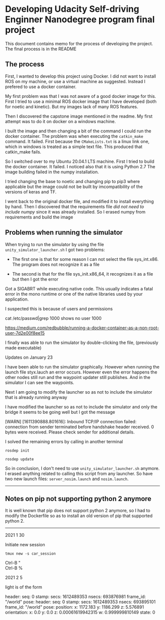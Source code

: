 # Developing Udacity Self-driving Enginner Nanodegree program final project

This document contains memo for the process of developing the project. The final process is in the README

## The process

First, I wanted to develop this project using Docker. I did not want to install ROS on my machine, or use a virtual machine as suggested. Instead I prefered to use a docker container. 

My first problem was that I was not aware of a good docker image for this. First I tried to use a minimal ROS docker image that I have developed (both for noetic and kinetic). But my images lack of many ROS features.

Then I discovered the capstone image mentioned in the readme. My first attempt was to do it on docker on a windows machine. 

I built the image and then changing a bit of the command I could run the docker container. The problem was when executing the `catkin_make` command. It failed. First because the `CMakeLists.txt` is a linux link one, which in windows is treated as a simple text file. This produced that catkin_make fails.

So I switched over to my Ubuntu 20.04.1 LTS machine.
First I tried to build the docker container. It failed. 
I noticed also that it is using Python 2.7
The image building failed in the numpy installation. 

I tried changing the base to noetic and changing pip to pip3 where applicable but the image could not be built by imcompatibility of the versions of keras and TF.

I went back to the original docker file, and modified it to install everything by hand. 
Then I discovered that the requirements file *did not need to include numpy* since it was already installed. So I erased numpy from requirements and build the image 




## Problems when running the simulator

When trying to run the simulator by using the file `unity_simulator_launcher.sh`
I got two problems: 

* The first one is that for some reason I can not select the file sys_int.x86. The program does not recognize it as a file

* The second is that for the file sys_init.x86_64, it recognizes it as a file but then  I got the error

Got a SIGABRT while executing native code. This usually indicates
a fatal error in the mono runtime or one of the native libraries 
used by your application.

I suspected this is because of users and permissions

cat /etc/passwd|grep 1000
 shows no user 1000

 https://medium.com/redbubble/running-a-docker-container-as-a-non-root-user-7d2e00f8ee15


I finally was able to run the simulator by double-clicking the file, (previously made executable)

 Updates on January 23

 I have been able to run the simulator graphically.
 However when running the launch file styx.lauch an error occurs.
 However even the error happens the other nodes still run and the waypoint updater still publishes. 
 And in the simulator I can see the waypoints.

 Next I am going to modify the launcher so as not to include the simulator that is already running anyway

 I have modified the launcher so as not to include the simulator and only the bridge
 it seems to be going well but I got the message

 [WARN] [1611390888.801616]: Inbound TCP/IP connection failed: connection from sender terminated before handshake header received. 0 bytes were received. Please check sender for additional details.

I solved the remaining errors by calling in another terminal

```
rosdep init 
 
rosdep update
```
So in conclusion, I don't need to use `unity_simulator_launcher.sh` anymore. I erased anything related to calling this script from any launcher. So  have two new launch files: `server_nosim.launch` and `nosim.launch`.

--------------------

## Notes on pip not supporting python 2 anymore

It is well known that pip does not support python 2 anymore, so I had to modify the Dockerfile so as to install an old version of pip that supported python 2.


------
2021 1 30


Initiate new session

```
tmux new -s car_session
```

Ctrl-B "  
Ctrl-B %



2021 2 5

light is of the form

header: 
  seq: 0
  stamp: 
    secs: 1612489353
    nsecs: 693876981
  frame_id: "/world"
pose: 
  header: 
    seq: 0
    stamp: 
      secs: 1612489353
      nsecs: 693895101
    frame_id: "/world"
  pose: 
    position: 
      x: 1172.183
      y: 1186.299
      z: 5.576891
    orientation: 
      x: 0.0
      y: 0.0
      z: 0.00061619942315
      w: 0.999999810149
state: 0


